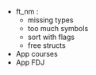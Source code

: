 - ft_nm :
	- missing types
	- too much symbols
	- sort with flags
	- free structs
- App courses
- App FDJ